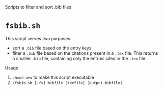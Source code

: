 Scripts to filter and sort .bib files

# `fsbib.sh`

This script serves two purposes: 
* sort a `.bib` file based on the entry keys
* filter a `.bib` file based on the citations present in a `.tex` file. This returns a smaller `.bib` file, containing only the entries cited in the `.tex` file

Usage
1) `chmod u+x` to make this script executable
2) `/fsbib.sh [-fs] bibfile [texfile] [output_bibfile]`

